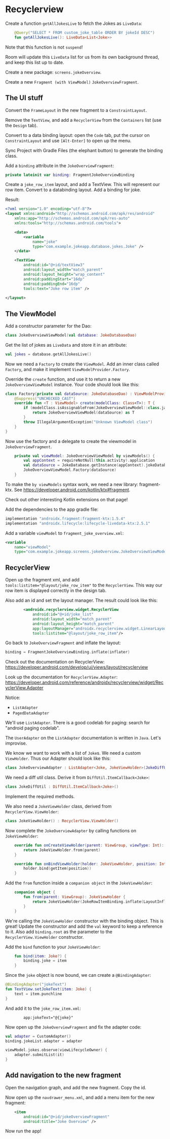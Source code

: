 # Recyclerview

Create a function `getAllJokesLive` to fetch the Jokes as `LiveData`:

```Kotlin
    @Query("SELECT * FROM custom_joke_table ORDER BY jokeId DESC")
    fun getAllJokesLive(): LiveData<List<Joke>>
```

Note that this function is not `suspend`!

Room will update this `LiveData` list for us from its own background thread, and keep this list up to date.

Create a new package: `screens.jokeOverview`.

Create a new `Fragment (with ViewModel)` `JokeOverviewFragment`.

## The UI stuff

Convert the `FrameLayout` in the new fragment to a `ConstraintLayout`.

Remove the `TextView`, and add a `RecyclerView` from the `Containers` list (use the `Design` tab).

Convert to a data binding layout: open the `Code` tab, put the cursor on `ConstraintLayout` and use `[Alt-Enter]` to open up the menu.

Sync Project with Gradle Files (the elephant button) to generate the binding class.

Add a `binding` attribute in the `JokeOverviewFragment`:

```Kotlin
private lateinit var binding: FragmentJokeOverviewBinding
```

Create a `joke_row_item` layout, and add a TextView. This will represent our row item. Convert to a databinding layout. Add a binding for joke.

Result:

```xml
<?xml version="1.0" encoding="utf-8"?>
<layout xmlns:android="http://schemas.android.com/apk/res/android"
    xmlns:app="http://schemas.android.com/apk/res-auto"
    xmlns:tools="http://schemas.android.com/tools">

    <data>
        <variable
            name="joke"
            type="com.example.jokeapp.database.jokes.Joke" />
    </data>

    <TextView
        android:id="@+id/textView3"
        android:layout_width="match_parent"
        android:layout_height="wrap_content"
        android:paddingStart="16dp"
        android:paddingEnd="16dp"
        tools:text="Joke row item" />
    
</layout>
```

## The ViewModel

Add a constructor parameter for the Dao:

```Kotlin
class JokeOverviewViewModel(val database: JokeDatabaseDao)
```

Get the list of jokes as `LiveData` and store it in an attribute:

```Kotlin
val jokes = database.getAllJokesLive()
```

Now we need a `Factory` to create the `ViewModel`. Add an inner class called `Factory`, and make it implement `ViewModelProvider.Factory`.

Override the `create` function, and use it to return a new `JokeOverviewViewModel` instance. Your code should look like this:

```Kotlin
class Factory(private val dataSource: JokeDatabaseDao) : ViewModelProvider.Factory {
    @Suppress("UNCHECKED_CAST")
    override fun <T : ViewModel> create(modelClass: Class<T>): T {
        if (modelClass.isAssignableFrom(JokeOverviewViewModel::class.java)) {
            return JokeOverviewViewModel(dataSource) as T
        }
        throw IllegalArgumentException("Unknown ViewModel class")
    }
}
```

Now use the factory and a delegate to create the viewmodel in `JokeOverviewFragment`.

```Kotlin
    private val viewModel: JokeOverviewViewModel by viewModels() {
        val appContext = requireNotNull(this.activity).application
        val dataSource = JokeDatabase.getInstance(appContext).jokeDatabaseDao
        JokeOverviewViewModel.Factory(dataSource)
    }
```

To make the `by viewModels` syntax work, we need a new library: fragment-ktx. See https://developer.android.com/kotlin/ktx#fragment.

Check out other interesting Kotlin extensions on that page!

Add the dependencies to the app gradle file:

```gradle
implementation "androidx.fragment:fragment-ktx:1.5.4"
implementation "androidx.lifecycle:lifecycle-livedata-ktx:2.5.1"
```

Add a variable `viewModel` to `fragment_joke_overview.xml`:

```xml
<variable
    name="viewModel"
    type="com.example.jokeapp.screens.jokeOverview.JokeOverviewViewModel" />
```

## RecyclerView

Open up the fragment xml, and add `tools:listitem="@layout/joke_row_item"` to the `RecyclerView`. This way our row item is displayed correctly in the design tab.

Also add an id and set the layout manager. The result could look like this:

```xml
        <androidx.recyclerview.widget.RecyclerView
            android:id="@+id/joke_list"
            android:layout_width="match_parent"
            android:layout_height="match_parent"
            app:layoutManager="androidx.recyclerview.widget.LinearLayoutManager"
            tools:listitem="@layout/joke_row_item"/>
```

Go back to `JokeOverviewFragment` and inflate the layout:

```Kotlin
binding = FragmentJokeOverviewBinding.inflate(inflater)
```

Check out the documentation on RecyclerView: https://developer.android.com/develop/ui/views/layout/recyclerview

Look up the documentation for `RecyclerView.Adapter`: https://developer.android.com/reference/androidx/recyclerview/widget/RecyclerView.Adapter

Notice:
- `ListAdapter`
- `PagedDataAdapter`

We'll use `ListAdapter`. There is a good codelab for paging: search for "android paging codelab".

The `UserAdapter` on the `ListAdapter` documentation is written in `Java`. Let's improvise.

We know we want to work with a list of `Joke`s. We need a custom `ViewHolder`. Thus our Adapter should look like this:

```Kotlin
class JokeOverviewAdapter : ListAdapter<Joke, JokeViewHolder>(JokeDiffUtil())
```

We need a diff util class. Derive it from `DiffUtil.ItemCallback<Joke>`:

```Kotlin
class JokeDiffUtil : DiffUtil.ItemCallback<Joke>()
```

Implement the required methods.

We also need a `JokeViewHolder` class, derived from `RecyclerView.ViewHolder`:

```Kotlin
class JokeViewHolder() : RecyclerView.ViewHolder()
```

Now complete the `JokeOverviewAdapter` by calling functions on `JokeViewHolder`:

```Kotlin
    override fun onCreateViewHolder(parent: ViewGroup, viewType: Int): JokeViewHolder {
        return JokeViewHolder.from(parent)
    }

    override fun onBindViewHolder(holder: JokeViewHolder, position: Int) {
        holder.bind(getItem(position))
    }
```

Add the `from` function inside a `companion object` in the `JokeViewHolder`:

```Kotlin
    companion object {
        fun from(parent: ViewGroup): JokeViewHolder {
            return JokeViewHolder(JokeRowItemBinding.inflate(LayoutInflater.from(parent.context)))
        }
    }
```

We're calling the `JokeViewHolder` constructor with the binding object. This is great! Update the constructor and add the `val` keyword to keep a reference to it.
Also add `binding.root` as the parameter to the `RecyclerView.ViewHolder` constructor.

Add the `bind` function to your `JokeViewHolder`:

```Kotlin
    fun bind(item: Joke?) {
        binding.joke = item
    }
```

Since the `joke` object is now bound, we can create a `@BindingAdapter`:

```Kotlin
@BindingAdapter("jokeText")
fun TextView.setJokeText(item: Joke) {
    text = item.punchline
}
```

And add it to the `joke_row_item.xml`:

```
        app:jokeText="@{joke}"
```

Now open up the `JokeOverviewFragment` and fix the adapter code:

```Kotlin
val adapter = CustomAdapter()
binding.jokeList.adapter = adapter

viewModel.jokes.observe(viewLifecycleOwner) {
    adapter.submitList(it)
}
```

## Add navigation to the new fragment

Open the navigation graph, and add the new fragment. Copy the id.

Now open up the `navdrawer_menu.xml`, and add a menu item for the new fragment:

```xml
    <item
        android:id="@+id/jokeOverviewFragment"
        android:title="Joke Overview" />
```

Now run the app!

